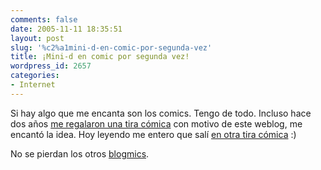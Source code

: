 ```yaml
---
comments: false
date: 2005-11-11 18:35:51
layout: post
slug: '%c2%a1mini-d-en-comic-por-segunda-vez'
title: ¡Mini-d en comic por segunda vez!
wordpress_id: 2657
categories:
- Internet
---
```


Si hay algo que me encanta son los comics. Tengo de todo. Incluso hace dos años [me regalaron una tira cómica](http://www.minid.net/2003/12/08/amigo-invisible/) con motivo de este weblog, me encantó la idea. Hoy leyendo me entero que salí [en otra tira cómica](http://alquimistas.evilnolo.com/2005/11/11/blogmic-3-diego-de-minid-y-su-plancha/) :)





No se pierdan los otros [blogmics](http://alquimistas.evilnolo.com/categoria/blogmics/).
